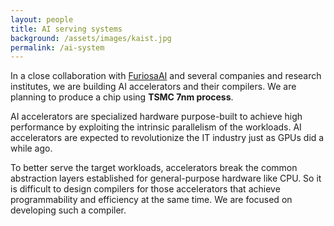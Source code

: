 ```yaml
---
layout: people
title: AI serving systems
background: /assets/images/kaist.jpg
permalink: /ai-system
---
```


In a close collaboration with [FuriosaAI](https://www.furiosa.ai/) and several companies and
research institutes, we are building AI accelerators and their compilers. We are planning to produce
a chip using **TSMC 7nm process**.

AI accelerators are specialized hardware purpose-built to achieve high performance by exploiting the
intrinsic parallelism of the workloads. AI accelerators are expected to revolutionize the IT
industry just as GPUs did a while ago.

To better serve the target workloads, accelerators break the common abstraction layers established
for general-purpose hardware like CPU. So it is difficult to design compilers for those accelerators
that achieve programmability and efficiency at the same time. We are focused on developing such a
compiler.
